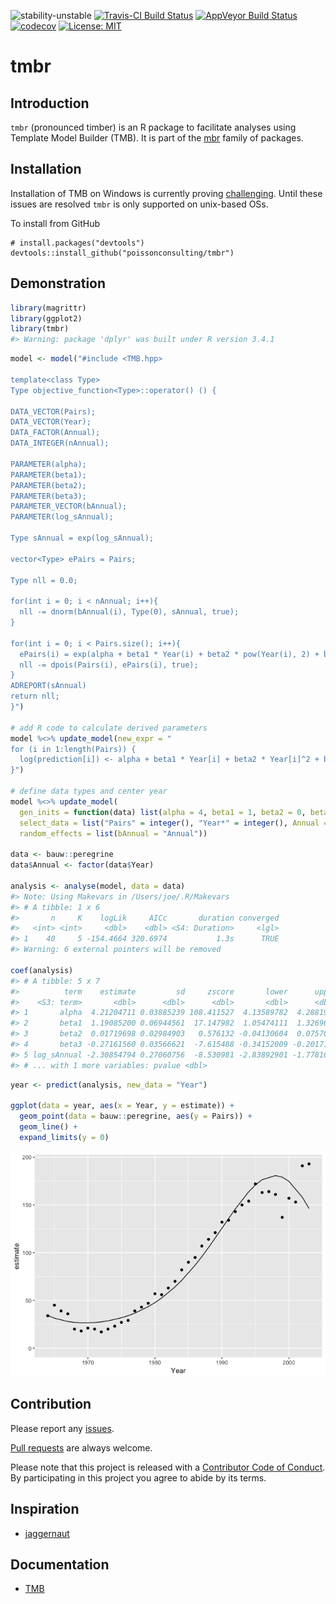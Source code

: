 
<!-- README.md is generated from README.Rmd. Please edit that file -->
![stability-unstable](https://img.shields.io/badge/stability-unstable-yellow.svg) [![Travis-CI Build Status](https://travis-ci.org/poissonconsulting/tmbr.svg?branch=master)](https://travis-ci.org/poissonconsulting/tmbr) [![AppVeyor Build Status](https://ci.appveyor.com/api/projects/status/github/poissonconsulting/tmbr?branch=master&svg=true)](https://ci.appveyor.com/project/poissonconsulting/tmbr) [![codecov](https://codecov.io/gh/poissonconsulting/smbr/branch/master/graph/badge.svg)](https://codecov.io/gh/poissonconsulting/smbr) [![License: MIT](https://img.shields.io/badge/License-MIT-blue.svg)](https://opensource.org/licenses/MIT)

tmbr
====

Introduction
------------

`tmbr` (pronounced timber) is an R package to facilitate analyses using Template Model Builder (TMB). It is part of the [mbr](https://github.com/poissonconsulting/mbr) family of packages.

Installation
------------

Installation of TMB on Windows is currently proving [challenging](https://github.com/James-Thorson/2016_Spatio-temporal_models/issues/7). Until these issues are resolved `tmbr` is only supported on unix-based OSs.

To install from GitHub

    # install.packages("devtools")
    devtools::install_github("poissonconsulting/tmbr")

Demonstration
-------------

``` r
library(magrittr)
library(ggplot2)
library(tmbr)
#> Warning: package 'dplyr' was built under R version 3.4.1
```

``` r
model <- model("#include <TMB.hpp>

template<class Type>
Type objective_function<Type>::operator() () {

DATA_VECTOR(Pairs);
DATA_VECTOR(Year);
DATA_FACTOR(Annual);
DATA_INTEGER(nAnnual);

PARAMETER(alpha);
PARAMETER(beta1);
PARAMETER(beta2);
PARAMETER(beta3);
PARAMETER_VECTOR(bAnnual);
PARAMETER(log_sAnnual);

Type sAnnual = exp(log_sAnnual);

vector<Type> ePairs = Pairs;

Type nll = 0.0;

for(int i = 0; i < nAnnual; i++){
  nll -= dnorm(bAnnual(i), Type(0), sAnnual, true);
}

for(int i = 0; i < Pairs.size(); i++){
  ePairs(i) = exp(alpha + beta1 * Year(i) + beta2 * pow(Year(i), 2) + beta3 * pow(Year(i), 3) + bAnnual(Annual(i)));
  nll -= dpois(Pairs(i), ePairs(i), true);
}
ADREPORT(sAnnual)
return nll;
}")

# add R code to calculate derived parameters
model %<>% update_model(new_expr = "
for (i in 1:length(Pairs)) {
  log(prediction[i]) <- alpha + beta1 * Year[i] + beta2 * Year[i]^2 + beta3 * Year[i]^3 + bAnnual[Annual[i]]
}")

# define data types and center year
model %<>% update_model(
  gen_inits = function(data) list(alpha = 4, beta1 = 1, beta2 = 0, beta3 = 0, log_sAnnual = 0, bAnnual = rep(0, data$nAnnual)),
  select_data = list("Pairs" = integer(), "Year*" = integer(), Annual = factor()),
  random_effects = list(bAnnual = "Annual"))

data <- bauw::peregrine
data$Annual <- factor(data$Year)

analysis <- analyse(model, data = data)
#> Note: Using Makevars in /Users/joe/.R/Makevars 
#> # A tibble: 1 x 6
#>       n     K    logLik     AICc       duration converged
#>   <int> <int>     <dbl>    <dbl> <S4: Duration>     <lgl>
#> 1    40     5 -154.4664 320.6974           1.3s      TRUE
#> Warning: 6 external pointers will be removed

coef(analysis)
#> # A tibble: 5 x 7
#>          term    estimate         sd     zscore       lower      upper
#>    <S3: term>       <dbl>      <dbl>      <dbl>       <dbl>      <dbl>
#> 1       alpha  4.21204711 0.03885239 108.411527  4.13589782  4.2881964
#> 2       beta1  1.19085200 0.06944561  17.147982  1.05474111  1.3269629
#> 3       beta2  0.01719698 0.02984903   0.576132 -0.04130604  0.0757000
#> 4       beta3 -0.27161560 0.03566621  -7.615488 -0.34152009 -0.2017111
#> 5 log_sAnnual -2.30854794 0.27060756  -8.530981 -2.83892901 -1.7781669
#> # ... with 1 more variables: pvalue <dbl>
```

``` r
year <- predict(analysis, new_data = "Year")

ggplot(data = year, aes(x = Year, y = estimate)) +
  geom_point(data = bauw::peregrine, aes(y = Pairs)) +
  geom_line() +
  expand_limits(y = 0)
```

![](tools/README-unnamed-chunk-4-1.png)

Contribution
------------

Please report any [issues](https://github.com/poissonconsulting/tmbr/issues).

[Pull requests](https://github.com/poissonconsulting/tmbr/pulls) are always welcome.

Please note that this project is released with a [Contributor Code of Conduct](CONDUCT.md). By participating in this project you agree to abide by its terms.

Inspiration
-----------

-   [jaggernaut](https://github.com/poissonconsulting/jaggernaut)

Documentation
-------------

-   [TMB](https://github.com/kaskr/adcomp)
